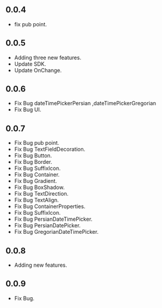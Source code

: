 ## 0.0.4

* fix pub point.

## 0.0.5

* Adding three new features.
* Update SDK.
* Update OnChange.


## 0.0.6

* Fix Bug dateTimePickerPersian ,dateTimePickerGregorian
* Fix Bug UI.


## 0.0.7

* Fix Bug pub point.
* Fix Bug TextFieldDecoration.
* Fix Bug Button.
* Fix Bug Border.
* Fix Bug SuffixIcon.
* Fix Bug Container.
* Fix Bug Gradient.
* Fix Bug BoxShadow.
* Fix Bug TextDirection.
* Fix Bug TextAlign.
* Fix Bug ContainerProperties.
* Fix Bug SuffixIcon.
* Fix Bug PersianDateTimePicker.
* Fix Bug PersianDatePicker.
* Fix Bug GregorianDateTimePicker.

## 0.0.8

* Adding new features.

## 0.0.9 

* Fix Bug.



